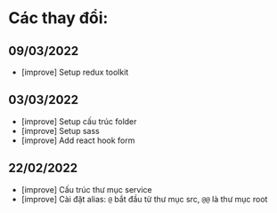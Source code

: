 # Các thay đổi:

## 09/03/2022

- [improve] Setup redux toolkit

## 03/03/2022

- [improve] Setup cấu trúc folder
- [improve] Setup sass
- [improve] Add react hook form

## 22/02/2022

- [improve] Cấu trúc thư mục service
- [improve] Cài đặt alias: `@` bắt đầu từ thư mục src, `@@` là thư mục root
